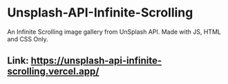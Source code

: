 # Unsplash-API-Infinite-Scrolling

An Infinite Scrolling image gallery from UnSplash API. Made with JS, HTML and CSS Only.

## Link: https://unsplash-api-infinite-scrolling.vercel.app/

